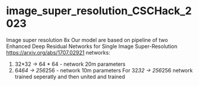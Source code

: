# image_super_resolution_CSCHack_2023
Image super resolution 8x
Our model are based on pipeline of two Enhanced Deep Residual Networks for Single Image Super-Resolution https://arxiv.org/abs/1707.02921 networks:
1. 32*32 -> 64 * 64 - network 20m parameters
2. 64*64 -> 256*256 - network 10m parameters
For 32*32 -> 256*256 network trained seperatly and then united and trained

